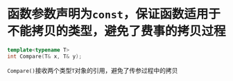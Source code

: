 

# 函数参数声明为`const`，保证函数适用于不能拷贝的类型，避免了费事的拷贝过程

```cpp
template<typename T>
int Compare(T& x, T& y);
```

`Compare()`接收两个类型`T`对象的引用，避免了传参过程中的拷贝

